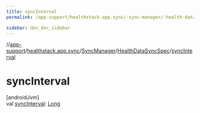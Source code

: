 ```yaml
---
title: syncInterval
permalink: /app-support/healthstack.app.sync/-sync-manager/-health-data-sync-spec/sync-interval.html

sidebar: dev_doc_sidebar
---
```

//[app-support](../../../../index.html)/[healthstack.app.sync](../../index.html)/[SyncManager](../index.html)/[HealthDataSyncSpec](index.html)/[syncInterval](sync-interval.html)



# syncInterval



[androidJvm]\
val [syncInterval](sync-interval.html): [Long](https://kotlinlang.org/api/latest/jvm/stdlib/kotlin/-long/index.html)




